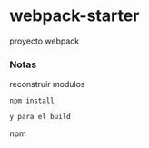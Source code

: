 # webpack-starter

proyecto webpack

### Notas

reconstruir modulos

````
npm install

y para el build 

````
npm 